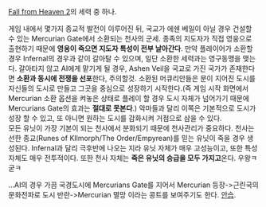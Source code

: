 [Fall from Heaven 2](Fall%20from%20Heaven%202.md)의 세력 중 하나.

게임 내에서 몇가지 종교적 발전이 이루어진 뒤, 국교가 에쉔 베일이 아닐 경우 건설할 수 있는 Mercurian Gate에서 소환되는 천사의
군세. 종족의 지도자가 직접 영웅으로 출현하기 때문에 **영웅이 죽으면 지도자 특성이 전부 날아간다**. 만약 플레이어가 소환할 경우
Infernal의 경우과 같이 갈아탈 수 있으며, 일단 소환한 세력과는 영구동맹을 맺는다. 갈아타지 않고 AI에게 맡기게 될 경우,
Ashen Veil을 국교로 가진 국가가 존재한다면 **소환과 동시에 전쟁을 선포**한다, 주의할것. 소환된 머큐리안들은 문이 지어진 도시를
자신들의 도시로 만들고 그곳을 중심으로 성장하기 시작한다.(즉 게임 시작 화면에서 Mercurian 소환 옵션을 켜놓은 상태로 플레이 할
경우 도시 자체가 넘어가기 때문에 Mercurians Gate의 효과는 **절대로 못본다**.) 악마들과 달리 이쪽은 기본적으로 도시가 성장
할 수 있고, 또 아니면 원하는 도시를 감화시켜 거점으로 삼을 수 있다.  
모든 유닛이 가장 기본이 되는 천사에서 분화되기 때문에 천사관리가 중요하다. 천사는 선한 종교(Runes of KIlmorph/The
Order/Empyrean)를 믿는 유닛이 죽을 경우 생성된다. Infernal과 달리 극후반에 나오는 지라 유닛 자체가 매우 고성능이고,
또한 특성 자체도 매우 전투적이다. 또한 천사 자체는 **죽은 유닛의 승급을 모두 가지고**온다. 우왕ㅋ굳ㅋ

...AI의 경우 가끔 국경도시에 Mercurians Gate를 지어서 Mercurian 등장->근린국의 문화전파로 도시
반란->Mercurian 멸망 이라는 콩트를 보여주기도 한다. [안습](%EC%95%88%EC%8A%B5.md).

